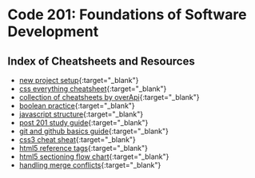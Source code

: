 # Code 201: Foundations of Software Development


## Index of Cheatsheets and Resources

- [new project setup](https://codefellows.github.io/code-201-guide/curriculum/class-02/project-setup){:target="_blank"}
- [css everything cheatsheet](https://overapi.com/css){:target="_blank"}
- [collection of cheatsheets by overApi](https://overapi.com/){:target="_blank"}
- [boolean practice](https://codefellows.github.io/code-201-guide/curriculum/class-03/facilitator/boolean-practice){:target="_blank"}
- [javascript structure](https://codefellows.github.io/code-201-guide/curriculum/class-09/facilitator/javascript-structure){:target="_blank"}
- [post 201 study guide](https://codefellows.github.io/code-201-guide/curriculum/class-15/post-201-study-guide){:target="_blank"}
- [git and github basics guide](https://codefellows.github.io/code-201-guide/curriculum/class-02/git-and-github-basics-guide){:target="_blank"}
- [css3 cheat sheat](https://websitesetup.org/css3-cheat-sheet/){:target="_blank"}
- [html5 reference tags](https://codefellows.github.io/code-201-guide/curriculum/cheat-sheets/html5-reference-tags.jpg){:target="_blank"}
- [html5 sectioning flow chart](https://codefellows.github.io/code-201-guide/curriculum/cheat-sheets/html5-sectioning-flowchart.pdf){:target="_blank"}
- [handling merge conflicts](https://codefellows.github.io/code-201-guide/curriculum/class-15/handling-merge-conflicts){:target="_blank"}
